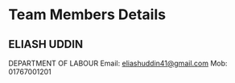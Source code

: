 # Team Members Details
## ELIASH UDDIN
DEPARTMENT OF LABOUR
Email: eliashuddin41@gmail.com
Mob: 01767001201

